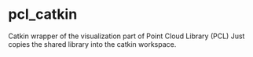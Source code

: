 # pcl_catkin
Catkin wrapper of the visualization part of Point Cloud Library (PCL)
Just copies the shared library into the catkin workspace.
